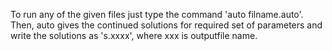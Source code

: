To run any of the given files just type the command 'auto filname.auto'. Then, auto gives the continued solutions for required set of parameters and write the solutions as 's.xxxx', where xxx is outputfile name.
